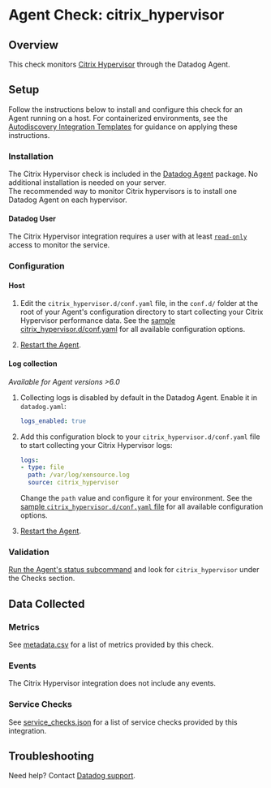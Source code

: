 # Agent Check: citrix_hypervisor

## Overview

This check monitors [Citrix Hypervisor][1] through the Datadog Agent.

## Setup

Follow the instructions below to install and configure this check for an Agent running on a host. For containerized environments, see the [Autodiscovery Integration Templates][2] for guidance on applying these instructions.

### Installation

The Citrix Hypervisor check is included in the [Datadog Agent][3] package.
No additional installation is needed on your server.  
The recommended way to monitor Citrix hypervisors is to install one Datadog Agent on each hypervisor.

#### Datadog User

The Citrix Hypervisor integration requires a user with at least [`read-only`][4] access to monitor the service.

### Configuration

#### Host

1. Edit the `citrix_hypervisor.d/conf.yaml` file, in the `conf.d/` folder at the root of your Agent's configuration directory to start collecting your Citrix Hypervisor performance data. See the [sample citrix_hypervisor.d/conf.yaml][5] for all available configuration options.

2. [Restart the Agent][6].

#### Log collection

<!-- partial
{{< site-region region="us3" >}}
**Log collection is not supported for the Datadog {{< region-param key="dd_site_name" >}} site**.
{{< /site-region >}}
partial -->

_Available for Agent versions >6.0_

1. Collecting logs is disabled by default in the Datadog Agent. Enable it in `datadog.yaml`:

   ```yaml
   logs_enabled: true
   ```

2. Add this configuration block to your `citrix_hypervisor.d/conf.yaml` file to start collecting your Citrix Hypervisor logs:
    ```yaml
    logs:
    - type: file
      path: /var/log/xensource.log
      source: citrix_hypervisor
    ```
    Change the `path` value and configure it for your environment. See the [sample `citrix_hypervisor.d/conf.yaml` file][5] for all available configuration options.

3. [Restart the Agent][6].

### Validation

[Run the Agent's status subcommand][7] and look for `citrix_hypervisor` under the Checks section.

## Data Collected

### Metrics

See [metadata.csv][8] for a list of metrics provided by this check.

### Events

The Citrix Hypervisor integration does not include any events.

### Service Checks

See [service_checks.json][9] for a list of service checks provided by this integration.

## Troubleshooting

Need help? Contact [Datadog support][10].


[1]: https://www.citrix.com/products/citrix-hypervisor/
[2]: https://docs.datadoghq.com/agent/kubernetes/integrations/
[3]: https://app.datadoghq.com/account/settings#agent
[4]: https://docs.citrix.com/en-us/xencenter/7-1/rbac-roles.html
[5]: https://github.com/DataDog/integrations-core/blob/master/citrix_hypervisor/datadog_checks/citrix_hypervisor/data/conf.yaml.example
[6]: https://docs.datadoghq.com/agent/guide/agent-commands/#start-stop-and-restart-the-agent
[7]: https://docs.datadoghq.com/agent/guide/agent-commands/#agent-status-and-information
[8]: https://github.com/DataDog/integrations-core/blob/master/citrix_hypervisor/metadata.csv
[9]: https://github.com/DataDog/integrations-core/blob/master/citrix_hypervisor/assets/service_checks.json
[10]: https://docs.datadoghq.com/help/
